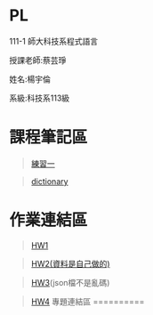 # PL


111-1 師大科技系程式語言
 
 授課老師:蔡芸琤
 
 姓名:楊宇倫
 
 系級:科技系113級
 
 課程筆記區
 ==========
 >[練習一](https://github.com/yulun910207/PL/blob/main/.ipynb_checkpoints/Untitled-checkpoint.ipynb)
 
 >[dictionary](https://github.com/yulun910207/PL/blob/main/.ipynb_checkpoints/dictionary-checkpoint.ipynb)
 
 作業連結區
 ==========
 >[HW1](https://github.com/yulun910207/PL/blob/main/HW1.ipynb)
 
 >[HW2(資料是自己做的)](https://github.com/yulun910207/PL/blob/main/HW2.ipynb)
 
 >[HW3](https://github.com/yulun910207/PL/blob/main/HW3.ipynb)(json檔不是亂碼)
 
 >[HW4](https://medium.com/@analysis910207/python%E6%96%87%E5%AD%97%E6%8E%A2%E5%8B%98%E5%88%86%E6%9E%902022%E5%8F%B0%E7%81%A3%E5%B0%B1%E6%A5%AD%E9%80%9A%E8%81%B7%E7%BC%BA%E6%B8%85%E5%96%AE%E4%B8%AD%E7%9A%84%E9%97%9C%E9%8D%B5%E8%A9%9E%E6%8F%90%E5%8F%96-8970ea1d809)
 專題連結區
 ==========
